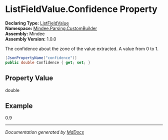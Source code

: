 ﻿<!--  
  <auto-generated>   
    The contents of this file were generated by a tool.  
    Changes to this file may be list if the file is regenerated  
  </auto-generated>   
-->

# ListFieldValue.Confidence Property

**Declaring Type:** [ListFieldValue](../index.md)  
**Namespace:** [Mindee.Parsing.CustomBuilder](../../index.md)  
**Assembly:** Mindee  
**Assembly Version:** 1.0.0

The confidence about the zone of the value extracted. A value from 0 to 1.

```csharp
[JsonPropertyName("confidence")]
public double Confidence { get; set; }
```

## Property Value

double

## Example

0.9

___

*Documentation generated by [MdDocs](https://github.com/ap0llo/mddocs)*
